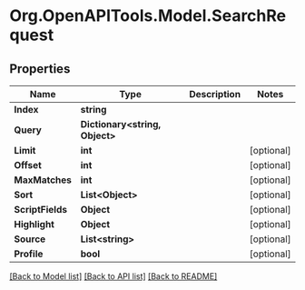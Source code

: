 
# Org.OpenAPITools.Model.SearchRequest

## Properties

Name | Type | Description | Notes
------------ | ------------- | ------------- | -------------
**Index** | **string** |  | 
**Query** | **Dictionary&lt;string, Object&gt;** |  | 
**Limit** | **int** |  | [optional] 
**Offset** | **int** |  | [optional] 
**MaxMatches** | **int** |  | [optional] 
**Sort** | **List&lt;Object&gt;** |  | [optional] 
**ScriptFields** | **Object** |  | [optional] 
**Highlight** | **Object** |  | [optional] 
**Source** | **List&lt;string&gt;** |  | [optional] 
**Profile** | **bool** |  | [optional] 

[[Back to Model list]](../README.md#documentation-for-models)
[[Back to API list]](../README.md#documentation-for-api-endpoints)
[[Back to README]](../README.md)

